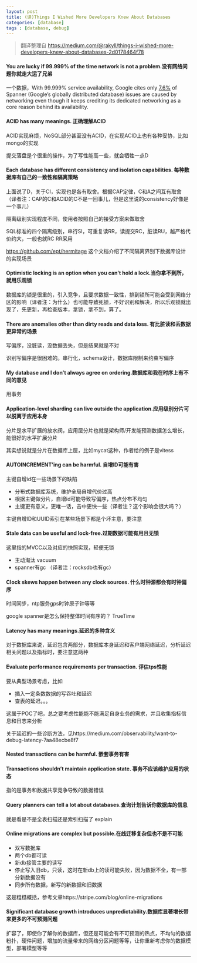 ```yaml
---
layout: post
title: (译)Things I Wished More Developers Knew About Databases
categories: [database]
tags : [database, debug]
---
```

  

> 翻译整理自 https://medium.com/@rakyll/things-i-wished-more-developers-knew-about-databases-2d0178464f78
>

 

#### You are lucky if 99.999% of the time network is not a problem.没有网络问题你就走大运了兄弟

一个数据，With 99.999% service availability, Google cites only [7.6%](https://storage.googleapis.com/pub-tools-public-publication-data/pdf/45855.pdf) of Spanner (Google’s globally distributed database) issues are caused by networking even though it keeps crediting its dedicated networking as a core reason behind its availability.

#### ACID has many meanings. 正确理解ACID

ACID实现麻烦，NoSQL部分甚至没有ACID，在实现ACID上也有各种妥协，比如mongo的实现

提交落盘是个很重的操作，为了写性能高一些，就会牺牲一点D

#### Each database has different consistency and isolation capabilities. 每种数据库有自己的一致性和隔离策略

上面说了D，关于CI，实现也是各有取舍。根据CAP定律，C和A之间互有取舍（译者注：CAP的C和ACID的C不是一回事儿，但是这里说的consistency好像是一个事儿）

隔离级别实现程度不同，使用者按照自己的接受方案来做取舍

SQL标准的四个隔离级别，串行SI，可重复读RR，读提交RC，脏读RU，越严格代价约大，一般也就RC RR采用

https://github.com/ept/hermitage 这个文档介绍了不同隔离界别下数据库设计的实现场景

#### Optimistic locking is an option when you can’t hold a lock.当你拿不到所，就用乐观锁

数据库的锁是很重的，引入竞争，且要求数据一致性，排到锁所可能会受到网络分区的影响（译者注：为什么）也可能导致死锁，不好识别和解决，所以乐观锁就出现了，先更新，再检查版本，拿锁，拿不到，算了。

#### There are anomalies other than dirty reads and data loss. 有比脏读和丢数据更异常的场景

写偏序，没脏读，没数据丢失，但是结果就是不对

识别写偏序是很困难的。串行化，schema设计，数据库限制来约束写偏序

#### My database and I don’t always agree on ordering.数据库和我在时序上有不同的意见

用事务

#### Application-level sharding can live outside the application.应用级别分片可以脱离于应用本身

分片是水平扩展的放水阀，应用层分片也就是架构师/开发能预测数据怎么增长，能很好的水平扩展分片

其实想说就是分片在数据库上层，比如mycat这种，作者给的例子是vitess



#### AUTOINCREMENT’ing can be harmful. 自增ID可能有害

主键自增id在一些场景下的缺陷

- 分布式数据库系统，维护全局自增代价过高
- 根据主键做分片，自增id可能导致写偏序，热点分布不均匀
- 主键更有意义，更唯一话，击中更快一些（译者注？这个影响会很大吗？）

主键自增ID和UUID索引在某些场景下都是个坏主意，要注意

#### Stale data can be useful and lock-free.过期数据可能有用且无锁

这里指的MVCC以及对应的快照实现，轻便无锁

- 主动淘汰 vacuum 
- spanner有gc （译者注：rocksdb也有gc）

#### Clock skews happen between any clock sources. 什么时钟源都会有时钟偏序

时间同步，ntp服务gps时钟原子钟等等

google spanner是怎么保持整体时间有序的？ TrueTime

#### Latency has many meanings.延迟的多种含义

对于数据库来说，延迟包含两部分，数据库本身延迟和客户端网络延迟，分析延迟相关问题以及指标时，要注意这两种

#### Evaluate performance requirements per transaction. 评估tps性能

要从典型场景考虑，比如

- 插入一定条数数据的写吞吐和延迟
- 查表的延迟。。。

这属于POC了吧，总之要考虑性能能不能满足自身业务的需求，并且收集指标信息和日志来分析

关于延迟的一些诊断方法，见https://medium.com/observability/want-to-debug-latency-7aa48ecbe8f7



#### Nested transactions can be harmful. 嵌套事务有害

#### Transactions shouldn’t maintain application state. 事务不应该维护应用的状态

指的是事务和数据共享竞争导致的数据错误

#### Query planners can tell a lot about databases.查询计划告诉你数据库的信息

就是看是不是全表扫描还是索引扫描了 explain

#### Online migrations are complex but possible.在线迁移复杂但也不是不可能

- 双写数据库
- 两个db都可读
- 新db接管主要的读写
- 停止写入旧db，只读，这时在新db上的读可能失败，因为数据不全，有一部分新数据没有
- 同步所有数据，新写的新数据和旧数据

这是粗糙概括，参考文章https://stripe.com/blog/online-migrations

#### Significant database growth introduces unpredictability.数据库显著增长带来更多的不可预测问题

扩容了，即使你了解你的数据库，但还是可能会有不可预测的热点，不均匀的数据粉扑，硬件问题，增加的流量带来的网络分区问题等等，让你重新考虑你的数据模型，部署模型等等

---

